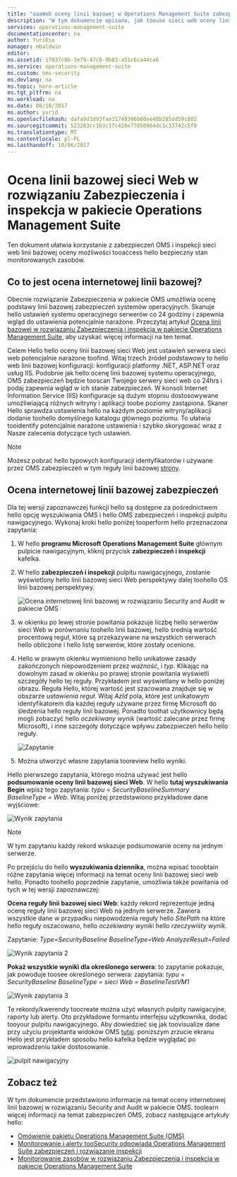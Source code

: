 ```yaml
---
title: "aaaWeb oceny linii bazowej w Operations Management Suite zabezpieczeń i inspekcji rozwiązania bazową | Dokumentacja firmy Microsoft"
description: "W tym dokumencie opisano, jak toouse sieci web oceny linii bazowej w OMS zabezpieczeń i inspekcji tooperform rozwiązania na podstawie oceny linii bazowej wszystkich serwerów sieci web monitorowane w celu zgodności i zabezpieczeń."
services: operations-management-suite
documentationcenter: na
author: YuriDio
manager: mbaldwin
editor: 
ms.assetid: 17837c8b-3e79-47c0-9b83-a51c6ca44ca6
ms.service: operations-management-suite
ms.custom: oms-security
ms.devlang: na
ms.topic: hero-article
ms.tgt_pltfrm: na
ms.workload: na
ms.date: 08/18/2017
ms.author: yurid
ms.openlocfilehash: dafa9d3d93fae31748306b60ee40b285dd59c802
ms.sourcegitcommit: 523283cc1b3c37c428e77850964dc1c33742c5f0
ms.translationtype: MT
ms.contentlocale: pl-PL
ms.lasthandoff: 10/06/2017
---
```

# <a name="web-baseline-assessment-in-operations-management-suite-security-and-audit-solution"></a>Ocena linii bazowej sieci Web w rozwiązaniu Zabezpieczenia i inspekcja w pakiecie Operations Management Suite
Ten dokument ułatwia korzystanie z zabezpieczeń OMS i inspekcji sieci web linii bazowej oceny możliwości tooaccess hello bezpieczny stan monitorowanych zasobów.

## <a name="what-is-web-baseline-assessment"></a>Co to jest ocena internetowej linii bazowej?
Obecnie rozwiązanie Zabezpieczenia w pakiecie OMS umożliwia ocenę podstawy linii bazowej zabezpieczeń systemów operacyjnych. Skanuje hello ustawień systemu operacyjnego serwerów co 24 godziny i zapewnia wgląd do ustawienia potencjalnie narażone. Przeczytaj artykuł [Ocena linii bazowej w rozwiązaniu Zabezpieczenia i inspekcja w pakiecie Operations Management Suite](https://docs.microsoft.com/azure/operations-management-suite/oms-security-baseline), aby uzyskać więcej informacji na ten temat.

Celem Hello hello oceny linii bazowej sieci Web jest ustawień serwera sieci web potencjalnie narażone toofind. Witaj trzech źródeł podstawowy to hello web linii bazowej konfiguracji: konfiguracji platformy .NET, ASP.NET oraz usług IIS.  Podobnie jak hello ocenę linii bazowej systemu operacyjnego, OMS zabezpieczeń będzie tooscan Twojego serwery sieci web co 24hrs i podaj zapewnia wgląd w ich stanie zabezpieczeń.  W konsoli Internet Information Service (IIS) konfiguracje są dużym stopniu dostosowywane umożliwiającą różnych witryny i aplikacji toobe poziomy zastąpiona. Skaner Hello sprawdza ustawienia hello na każdym poziomie witryny/aplikacji dodanie toohello domyślnego katalogu głównego poziomu. To ułatwia tooidentify potencjalnie narażone ustawienia i szybko skorygować wraz z Nasze zalecenia dotyczące tych ustawień.

>[!NOTE] 
>Możesz pobrać hello typowych konfiguracji identyfikatorów i używane przez OMS zabezpieczeń w tym reguły linii bazowej [strony](https://gallery.technet.microsoft.com/Azure-Security-Center-a789e335?redir=0).


## <a name="web-security-baseline-assessment"></a>Ocena internetowej linii bazowej zabezpieczeń

Dla tej wersji zapoznawczej funkcji hello są dostępne za pośrednictwem hello opcję wyszukiwania OMS i hello OMS zabezpieczeń i inspekcji pulpitu nawigacyjnego. Wykonaj kroki hello poniżej tooperform hello przeznaczona zapytania:

1. W hello **programu Microsoft Operations Management Suite** głównym pulpicie nawigacyjnym, kliknij przycisk **zabezpieczeń i inspekcji** kafelka.
2. W hello **zabezpieczeń i inspekcji** pulpitu nawigacyjnego, zostanie wyświetlony hello linii bazowej sieci Web perspektywy dalej toohello OS linii bazowej perspektywy.
   
    ![Ocena internetowej linii bazowej w rozwiązaniu Security and Audit w pakiecie OMS](./media/oms-security-web-baseline/oms-security-web-baseline-fig5.png)

3. w okienku po lewej stronie powitania pokazuje liczbę hello serwerów sieci Web w porównaniu toohello linii bazowej, hello średnią wartość procentową reguł, które są przekazywane na wszystkich serwerach hello obliczone i hello listę serwerów, które zostały ocenione.
4. Hello w prawym okienku wymieniono hello unikatowe zasady zakończonych niepowodzeniem przez *ważność*, i *typ*. Klikając na dowolnym zasad w okienku po prawej stronie powitania wyświetli szczegóły hello tej reguły. Przykładem jest wyświetlany w hello poniżej obrazu. Reguła Hello, której wartość jest szacowana znajduje się w obszarze *ustawienia reguł*. Witaj *AzId* pola, które jest unikatowym identyfikatorem dla każdej reguły używane przez firmę Microsoft do śledzenia hello reguły linii bazowej. Ponadto toothat użytkownicy będą mogli zobaczyć hello *oczekiwany wynik* (wartość zalecane przez firmę Microsoft), i inne szczegóły dotyczące wpływu zabezpieczeń hello hello reguły.
    
    ![Zapytanie](./media/oms-security-web-baseline/oms-security-web-baseline-fig6.png)

5. Można utworzyć własne zapytania tooreview hello wyniki. 

Hello pierwszego zapytania, którego można używać jest hello **podsumowanie oceny linii bazowej sieci Web**. W hello **tutaj wyszukiwania Begin** wpisz tego zapytania: *typu = SecurityBaselineSummary BaselineType = Web*. Witaj poniżej przedstawiono przykładowe dane wyjściowe:

![Wynik zapytania](./media/oms-security-web-baseline/oms-security-web-baseline-fig7.png)

>[!NOTE] 
>W tym zapytaniu każdy rekord wskazuje podsumowanie oceny na jednym serwerze.

Po przejściu do hello **wyszukiwania dziennika**, można wpisać tooobtain różne zapytania więcej informacji na temat oceny linii bazowej sieci web hello. Ponadto toohello poprzednie zapytanie, umożliwia także powitania od tych w tej wersji zapoznawczej:

**Ocena reguły linii bazowej sieci Web**: każdy rekord reprezentuje jedną ocenę reguły linii bazowej sieci Web na jednym serwerze. Zawiera wszystkie dane w przypadku niepowodzenia reguły hello *SitePath* na które hello reguły oszacowano, hello *oczekiwany wynik*i hello *rzeczywisty wynik*.

Zapytanie: *Type=SecurityBaseline BaselineType=Web AnalyzeResult=Failed*

![Wynik zapytania 2](./media/oms-security-web-baseline/oms-security-web-baseline-fig8.png)

**Pokaż wszystkie wyniki dla określonego serwera**: to zapytanie pokazuje, jak powoduje toosee określonego serwera: zapytania: *typu = SecurityBaseline BaselineType = sieci Web = BaselineTestVM1*

![Wynik zapytania 3](./media/oms-security-web-baseline/oms-security-web-baseline-fig3.png)

Te rekordy/kwerendy toocreate można użyć własnych pulpity nawigacyjne, raporty lub alerty. Oto przykładowe formantu interfejsu użytkownika, dodać tooyour pulpitu nawigacyjnego. Aby dowiedzieć się jak toovisualize dane przy użyciu projektanta widoków OMS [tutaj](https://blogs.technet.microsoft.com/msoms/2016/06/30/oms-view-designer-visualize-your-data-your-way/). poniższym zrzucie ekranu Hello jest przykładem sposobu hello kafelka będzie wyglądać po wprowadzeniu takie dostosowanie.

![pulpit nawigacyjny](./media/oms-security-web-baseline/oms-security-web-baseline-fig4.png)

## <a name="see-also"></a>Zobacz też
W tym dokumencie przedstawiono informacje na temat oceny internetowej linii bazowej w rozwiązaniu Security and Audit w pakiecie OMS. toolearn więcej informacji na temat zabezpieczeń OMS, zobacz następujące artykuły hello:

* [Omówienie pakietu Operations Management Suite (OMS)](operations-management-suite-overview.md)
* [Monitorowanie i alerty tooSecurity odpowiada Operations Management Suite zabezpieczeń i rozwiązanie inspekcji](oms-security-responding-alerts.md)
* [Monitorowanie zasobów w rozwiązaniu Zabezpieczenia i inspekcja w pakiecie Operations Management Suite](oms-security-monitoring-resources.md)

